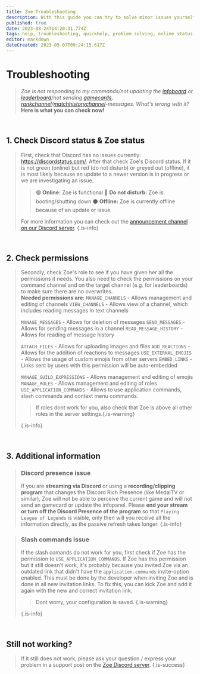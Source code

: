 ```yaml
---
title: Zoe Troubleshooting
description: With this guide you can try to solve minor issues yourself.
published: true
date: 2023-08-24T14:20:31.774Z
tags: help, troubleshooting, quickhelp, problem solving, online status, permissions
editor: markdown
dateCreated: 2023-05-07T09:24:15.617Z
---
```


# Troubleshooting

> *Zoe is not responding to my commands/not updating the [infoboard](/en/features/infoChannel) or [leaderboard](/en/features/leaderboards)/not sending [gamecards](/en/features/gamecards), [rankchannel](/en/features/rankChannel)/[matchhistorychannel](/en/features/matchhistoryChannel)-messages. What's wrong with it?*
> **Here is what you can check now!**

<br>

## 1. Check Discord status & Zoe status
> First, check that Discord has no issues currently: https://discordstatus.com/. After that check Zoe's Discord status. If it is not green (online) but red (do not disturb) or greyed out (offline), it is most likely because an update to a newer version is in progress or we are investigating an issue.
> >🟢 **Online:** Zoe is functional
> >🔴 **Do not disturb:** Zoe is booting/shutting down
> >⚫ **Offline:** Zoe is currently offline because of an update or issue
><pr>
>
> For more information you can check out the [announcement channel on our Discord server](https://discord.gg/meg4Reea6Q).
>{.is-info}
  
<br>

## 2. Check permissions
>Secondly, check Zoe's role to see if you have given her all the permissions it needs. You also need to check the permissions on your command channel and on the target channel (e.g. for leaderboards) to make sure there are no overwrites. <br>
> **Needed permissions are:**
>`MANAGE_CHANNELS` -  Allows management and editing of channels
>`VIEW_CHANNELS` - Allows view of a channel, which includes reading messages in text channels
>
>`MANAGE_MESSAGES` - Allows for deletion of  messages
>`SEND_MESSAGES` - Allows for sending messages in a channel
>`READ_MESSAGE_HISTORY` - Allows for reading of message history
>
>`ATTACH_FILES` - Allows for uploading images and files
>`ADD_REACTIONS` - Allows for the addition of reactions to messages
>`USE_EXTERNAL_EMOJIS` - Allows the usage of custom emojis from other servers
>`EMBED_LINKS` - Links sent by users with this permission will be auto-embedded
>
>`MANAGE_GUILD_EXPRESSIONS` - Allows management and editing of emojis
>`MANAGE_ROLES` - Allows management and editing of roles
>`USE_APPLICATION_COMMANDS` - Allows to use application commands, slash commands and context menu commands.
> > If roles dont work for you, also check that Zoe is above all other roles in the server settings.{.is-warning}
>
>{.is-info}
  
<br>

## 3. Additional information
> ### Discord presence issue
>If you are **streaming via Discord** or using a **recording/clipping program** that changes the Discord Rich Presence (like MedalTV or similar), Zoe will not be able to perceive the current game and will not send an gamecard or update the infopanel.
Please **end your stream or turn off the Discord Presence of the program** so that `Playing League of Legends` is visible, only then will you receive all the information directly, as the passive refresh takes longer.
>{.is-info}
  
> ### Slash commands issue
>If the slash comands do not work for you, first check if Zoe has the permission to `USE_APPLICATION_COMMANDS`. If Zoe has this permission but it still doesn't work, it's probably because you invited Zoe via an outdated link that didn't have the `application.commands` invite-option enabled. This must be done by the developer when inviting Zoe and is done in all new invitation links. 
To fix this, you can kick Zoe and add it again with the new and correct invitation link. 
> >Dont worry, your configuration is saved. {.is-warning} 
>
>{.is-info}
 
<br>
  
## Still not working?
>If it still does not work, please ask your question / express your problem in a support post on the [Zoe Discord server](https://discord.gg/4Rxrzsxb7d).
>{.is-success}


